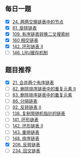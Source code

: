 ## 每日一题
- [x] [24. 两两交换链表中的节点](https://github.com/zoeaaa/Algorithm-/blob/main/Linked%20list/24.%20%E4%B8%A4%E4%B8%A4%E4%BA%A4%E6%8D%A2%E9%93%BE%E8%A1%A8%E4%B8%AD%E7%9A%84%E8%8A%82%E7%82%B9.md)
- [x] [61. 旋转链表](https://github.com/zoeaaa/Algorithm-/blob/main/Linked%20list/61.%20%E6%97%8B%E8%BD%AC%E9%93%BE%E8%A1%A8.md)
- [x] [109. 有序链表转换二叉搜索树](https://github.com/zoeaaa/Algorithm-/blob/main/Linked%20list/109.%20%E6%9C%89%E5%BA%8F%E9%93%BE%E8%A1%A8%E8%BD%AC%E6%8D%A2%E4%BA%8C%E5%8F%89%E6%90%9C%E7%B4%A2%E6%A0%91.md)
- [x] [160 相交链表](https://github.com/zoeaaa/Algorithm-/blob/main/Linked%20list/160.%20%E7%9B%B8%E4%BA%A4%E9%93%BE%E8%A1%A8.md)
- [x] [142. 环形链表 II](https://github.com/zoeaaa/Algorithm-/blob/main/Linked%20list/142.%20%E7%8E%AF%E5%BD%A2%E9%93%BE%E8%A1%A8%20II.md)
- [ ] [146. LRU缓存机制](https://leetcode-cn.com/problems/lru-cache/)

## 题目推荐
- [x]  [21. 合并两个有序链表](https://github.com/zoeaaa/Algorithm-/blob/main/Linked%20list/21.%20%E5%90%88%E5%B9%B6%E4%B8%A4%E4%B8%AA%E6%9C%89%E5%BA%8F%E9%93%BE%E8%A1%A8.md)
- [ ]  [82. 删除排序链表中的重复元素 II](https://leetcode-cn.com/problems/remove-duplicates-from-sorted-list-ii/)
- [ ]  [83. 删除排序链表中的重复元素](https://leetcode-cn.com/problems/remove-duplicates-from-sorted-list/)
- [ ]  [86. 分隔链表](https://leetcode-cn.com/problems/partition-list/)
- [ ]  [92. 反转链表 II](https://leetcode-cn.com/problems/reverse-linked-list-ii/)
- [ ]  [138. 复制带随机指针的链表](https://leetcode-cn.com/problems/copy-list-with-random-pointer/)
- [ ]  [141. 环形链表](https://leetcode-cn.com/problems/linked-list-cycle/)
- [ ]  [142. 环形链表 II](https://leetcode-cn.com/problems/linked-list-cycle-ii/)
- [ ]  [143. 重排链表](https://leetcode-cn.com/problems/reorder-list/)
- [ ]  [148. 排序链表](https://leetcode-cn.com/problems/sort-list/)
- [x]  [206. 反转链表](https://github.com/zoeaaa/Algorithm-/blob/main/Linked%20list/206.%20%E5%8F%8D%E8%BD%AC%E9%93%BE%E8%A1%A8.md)
- [ ]  [234. 回文链表](https://leetcode-cn.com/problems/palindrome-linked-list/)
